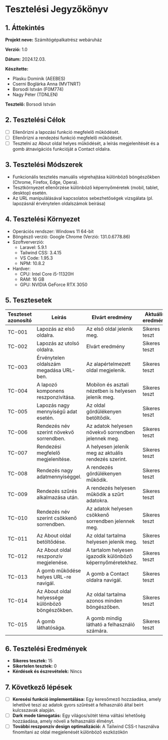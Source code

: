 # Tesztelési Jegyzőkönyv

## 1. Áttekintés

**Projekt neve:** Számítógépalkatrész webáruház 

**Verzió:** 1.0  

**Dátum:**  2024.12.03.

**Készítette:**  

+ Plasku Dominik (AEEBES)
+ Cserni Boglárka Anna (MVTNRT)
+ Borsodi István (F0M774)
+ Nagy Péter (TDNLEN)

**Tesztelő:** Borsodi István

## 2. Tesztelési Célok

- [ ] Ellenőrizni a lapozási funkció megfelelő működését.
- [ ] Ellenőrizni a rendezési funkció megfelelő működését.
- [ ] Tesztelni az About oldal helyes működését, a leírás megjelenítését és a gomb átnavigációs funkcióját a Contact oldalra.

## 3. Tesztelési Módszerek

- Funkcionális tesztelés manuális végrehajtása különböző böngészőkben (Chrome, Firefox, Edge, Opera).
- Tesztkörnyezet ellenőrzése különböző képernyőméretek (mobil, tablet, desktop) esetén.
- Az URL manipulálásával kapcsolatos sebezhetőségek vizsgálata (pl. lapozásnál érvénytelen oldalszámok beírása)

## 4. Tesztelési Környezet

- Operációs rendszer: Windows 11 64-bit 
- Böngésző verzió: Google Chrome (Verzió: 131.0.6778.86)
- Szoftververzió:
    - Laravel: 5.9.1
    - Tailwind CSS: 3.4.15
    - VS Code: 1.95.3
    - NPM: 10.8.2  
- Hardver:  
    - CPU: Intel Core i5-11320H
    - RAM: 16 GB
    - GPU: NVIDIA GeForce RTX 3050

## 5. Tesztesetek

| Teszteset azonosító | Leírás                       | Elvárt eredmény          | Aktuális eredmény | Megjegyzések  |
|---------------------|-----------------------------|--------------------------|-------------------|---------------|
| TC-001              | Lapozás az első oldalra.          | Az első oldal jelenik meg.          | Sikeres teszt |               |
| TC-002              | Lapozás az utolsó oldalra.          | Elvárt eredmény          | Sikeres teszt |               |
| TC-003              | Érvénytelen oldalszám megadása URL-ben.         | Az alapértelmezett oldal megjelenik.          | Sikeres teszt |               |
| TC-004              | A lapozó komponens reszponzivitása.          | Mobilon és asztali nézetben is helyesen jelenik meg.          | Sikeres teszt |               |
| TC-005              | Lapozás nagy mennyiségű adat esetén.          | Az oldal gördülékenyen betöltődik.          | Sikeres teszt |               |
| TC-006              | Rendezés név szerint növekvő sorrendben.          | Az adatok helyesen növekvő sorrendben jelennek meg.          | Sikeres teszt |               |
| TC-007              | Rendezési megfelelő megjelenítése.          | A helyesen jelenik meg az aktuális rendezés szerint.          | Sikeres teszt |               |
| TC-008              | Rendezés nagy adatmennyiséggel.          | A rendezés gördülékenyen működik.          | Sikeres teszt |               |
| TC-009              | Rendezés szűrés alkalmazása után.          | A rendezés helyesen működik a szűrt adatokra.	          | Sikeres teszt |               |
| TC-010              | Rendezés név szerint csökkenő sorrendben.          | Az adatok helyesen csökkenő sorrendben jelennek meg.          | Sikeres teszt |               |
| TC-011              | Az About oldal betöltődése.          | Az oldal tartalma helyesen jelenik meg.          | Sikeres teszt |               |
| TC-012              | Az About oldal reszponzív megjelenése.          | A tartalom helyesen igazodik különböző képernyőméretekhez.          | Sikeres teszt |               |
| TC-013              | A gomb működése helyes URL-re navigál.          | A gomb a Contact oldalra navigál.          | Sikeres teszt |               |
| TC-014              | 	Az About oldal helyessége különböző böngészőkben.          | Az oldal tartalma azonos minden böngészőben.          | Sikeres teszt |               |
| TC-015              | A gomb láthatósága.          | A gomb mindig látható a felhasználó számára.          | Sikeres teszt |               |

## 6. Tesztelési Eredmények

- **Sikeres tesztek:** 15 
- **Sikertelen tesztek:** 0 
- **Kérdések és észrevételek:** Nincs 

## 7. Következő lépések

- [ ] **Keresési funkció implementálása:** Egy keresőmező hozzáadása, amely lehetővé teszi az adatok gyors szűrését a felhasználó által beírt kulcsszavak alapján.
- [ ] **Dark mode támogatás:** Egy világos/sötét téma váltási lehetőség hozzáadása, amely növeli a felhasználói élményt.
- [ ] **További reszponzív design optimalizáció:** A Tailwind CSS-t használva finomítani az oldal megjelenését különböző eszközökön